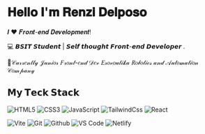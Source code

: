 # 𝐇𝐞𝐥𝐥𝐨 𝐈'𝐦 𝐑𝐞𝐧𝐳𝐢 𝐃𝐞𝐥𝐩𝐨𝐬𝐨

𝑰 ❤️ 𝑭𝒓𝒐𝒏𝒕-𝒆𝒏𝒅 𝑫𝒆𝒗𝒆𝒍𝒐𝒑𝒎𝒆𝒏𝒕!

:computer: 𝘽𝙎𝙄𝙏 𝙎𝙩𝙪𝙙𝙚𝙣𝙩 | 𝙎𝙚𝙡𝙛 𝙩𝙝𝙤𝙪𝙜𝙝𝙩 𝙁𝙧𝙤𝙣𝙩-𝙚𝙣𝙙 𝘿𝙚𝙫𝙚𝙡𝙤𝙥𝙚𝙧 .   

🖖𝒞𝓊𝓇𝓇𝑒𝓃𝓉𝓁𝓎 𝒥𝓊𝓃𝒾𝑜𝓇 𝐹𝓇𝑜𝓃𝓉-𝑒𝓃𝒹 𝒟𝑒𝓋 𝐸𝓇𝑜𝓋𝑜𝓊𝓉𝒾𝓀𝒶 𝑅𝑜𝒷𝑜𝓉𝒾𝒸𝓈 𝒶𝓃𝒹 𝒜𝓊𝓉𝑜𝓂𝒶𝓉𝒾𝑜𝓃 𝒞𝑜𝓂𝓅𝒶𝓃𝓎

## 𝗠𝘆 𝗧𝗲𝗰𝗸 𝗦𝘁𝗮𝗰𝗸

![HTML5](https://img.shields.io/badge/-HTML5-%23E44D27?style=flat-square&logo=html5&logoColor=ffffff)
![CSS3](https://img.shields.io/badge/-CSS3-%231572B6?style=flat-square&logo=css3)
![JavaScript](https://img.shields.io/badge/-JavaScript-%23F7DF1C?style=flat-square&logo=javascript&logoColor=000000&labelColor=%23F7DF1C&color=%23FFCE5A)
![TailwindCss](https://img.shields.io/badge/-TailwindCss-%231a202c?style=flat-square&logo=tailwind-css)
![React](https://img.shields.io/badge/-React-%231a202c?style=flat-square&logo=react)


![Vite](https://img.shields.io/badge/-Vite-%23646CFF?style=flat-square&logo=vite&logoColor=ffffff)
![Git](https://img.shields.io/badge/-Git-%23F05032?style=flat-square&logo=git&logoColor=%23ffffff)
![Github](https://img.shields.io/badge/-Github-FCA121?style=flat-square&logo=github)
![VS Code](https://img.shields.io/badge/-VSCode-%23007ACC?style=flat-square&logo=visual-studio-code)
![Netlify](https://img.shields.io/badge/-Netlify-%2300C7B7?style=flat-square&logo=netlify&logoColor=ffffff)
